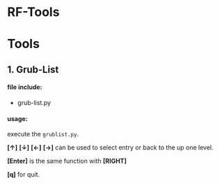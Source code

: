 # RF-Tools

# Tools

## 1. Grub-List

#### file include:

* grub-list.py

#### usage:

execute the ```grublist.py```.

**[↑]** **[↓]** **[←]** **[→]** can be used to select entry or back to the up one level.

**[Enter]** is the same function with **[RIGHT]**

**[q]** for quit.

